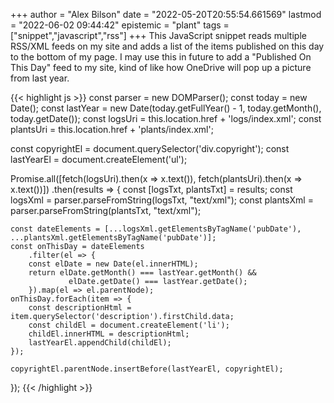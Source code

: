 +++
author = "Alex Bilson"
date = "2022-05-20T20:55:54.661569"
lastmod = "2022-06-02 09:44:42"
epistemic = "plant"
tags = ["snippet","javascript","rss"]
+++
This JavaScript snippet reads multiple RSS/XML feeds on my site and adds a list of the items published on this day to the bottom of my page. I may use this in future to add a "Published On This Day" feed to my site, kind of like how OneDrive will pop up a picture from last year.

{{< highlight js >}}
const parser = new DOMParser();
const today = new Date();
const lastYear = new Date(today.getFullYear() - 1, today.getMonth(), today.getDate());
const logsUri = this.location.href + 'logs/index.xml';
const plantsUri = this.location.href + 'plants/index.xml';

const copyrightEl = document.querySelector('div.copyright');
const lastYearEl = document.createElement('ul');

Promise.all([fetch(logsUri).then(x => x.text()), fetch(plantsUri).then(x => x.text())])
	.then(results => {
	const [logsTxt, plantsTxt] = results;
	const logsXml = parser.parseFromString(logsTxt, "text/xml");
	const plantsXml = parser.parseFromString(plantsTxt, "text/xml");

	const dateElements = [...logsXml.getElementsByTagName('pubDate'), ...plantsXml.getElementsByTagName('pubDate')];
	const onThisDay = dateElements
		.filter(el => {
		const elDate = new Date(el.innerHTML);
		return elDate.getMonth() === lastYear.getMonth() &&
				 elDate.getDate() === lastYear.getDate();
		}).map(el => el.parentNode);
	onThisDay.forEach(item => {
		const descriptionHtml = item.querySelector('description').firstChild.data;
		const childEl = document.createElement('li');
		childEl.innerHTML = descriptionHtml;
		lastYearEl.appendChild(childEl);
	});

	copyrightEl.parentNode.insertBefore(lastYearEl, copyrightEl);
});
{{< /highlight >}}
